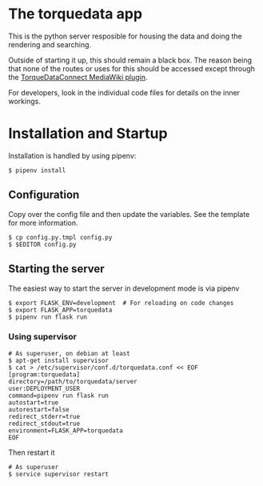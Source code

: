 # The torquedata app

This is the python server resposible for housing the data and doing
the rendering and searching.

Outside of starting it up, this should remain a black box.  The reason being
that none of the routes or uses for this should be accessed except
through the [TorqueDataConnect MediaWiki plugin](../TorqueDataConnect/).

For developers, look in the individual code files for details on the inner
workings.

# Installation and Startup

Installation is handled by using pipenv:

```
$ pipenv install
```

## Configuration

Copy over the config file and then update the variables.  See the template
for more information.

```
$ cp config.py.tmpl config.py
$ $EDITOR config.py
```

## Starting the server

The easiest way to start the server in development mode is via pipenv

```
$ export FLASK_ENV=development  # For reloading on code changes
$ export FLASK_APP=torquedata
$ pipenv run flask run
```

### Using supervisor

```
# As superuser, on debian at least
$ apt-get install supervisor
$ cat > /etc/supervisor/conf.d/torquedata.conf << EOF
[program:torquedata]
directory=/path/to/torquedata/server
user:DEPLOYMENT_USER
command=pipenv run flask run
autostart=true
autorestart=false
redirect_stderr=true
redirect_stdout=true
environment=FLASK_APP=torquedata
EOF
```

Then restart it

```
# As superuser
$ service supervisor restart
```
